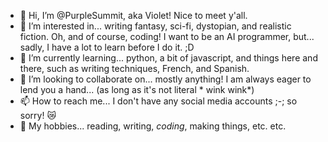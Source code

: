 - 👋 Hi, I’m @PurpleSummit, aka Violet! Nice to meet y'all.
- 👀 I’m interested in... writing fantasy, sci-fi, dystopian, and realistic fiction. Oh, and of course, coding! I want to be an AI programmer, but... sadly, I have a lot to learn before I do it. ;D
- 🌱 I’m currently learning... python, a bit of javascript, and things here and there, such as writing techniques, French, and Spanish.
- 💞️ I’m looking to collaborate on... mostly anything! I am always eager to lend you a hand... (as long as it's not literal * wink wink*)
- 📫 How to reach me... I don't have any social media accounts ;-; so sorry! 😿
- 📖 My hobbies... reading, writing, *coding*, making things, etc. etc.

<!---
PurpleSummit/PurpleSummit is a ✨ special ✨ repository because its `README.md` (this file) appears on your GitHub profile.
You can click the Preview link to take a look at your changes.
--->
